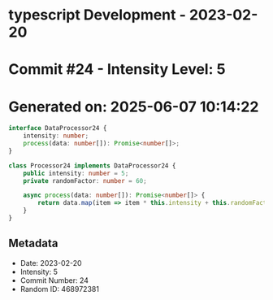 ﻿# typescript Development - 2023-02-20
# Commit #24 - Intensity Level: 5
# Generated on: 2025-06-07 10:14:22
```typescript
interface DataProcessor24 {
    intensity: number;
    process(data: number[]): Promise<number[]>;
}

class Processor24 implements DataProcessor24 {
    public intensity: number = 5;
    private randomFactor: number = 60;

    async process(data: number[]): Promise<number[]> {
        return data.map(item => item * this.intensity + this.randomFactor);
    }
}
```
## Metadata
- Date: 2023-02-20
- Intensity: 5
- Commit Number: 24
- Random ID: 468972381
